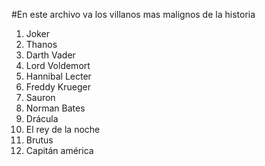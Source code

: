 #En este archivo va los villanos mas malignos de la historia
1. Joker
2. Thanos
3. Darth Vader
4. Lord Voldemort
5. Hannibal Lecter
6. Freddy Krueger
7. Sauron
8. Norman Bates
9. Drácula
10. El rey de la noche
11. Brutus
12. Capitán américa